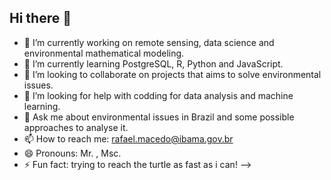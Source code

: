 ## Hi there 👋



- 🔭 I’m currently working on remote sensing, data science and environmental mathematical modeling.
- 🌱 I’m currently learning PostgreSQL, R, Python and JavaScript.
- 👯 I’m looking to collaborate on projects that aims to solve environmental issues.
- 🤔 I’m looking for help with codding for data analysis and machine learning.
- 💬 Ask me about environmental issues in Brazil and some possible approaches to analyse it.
- 📫 How to reach me: rafael.macedo@ibama.gov.br
- 😄 Pronouns: Mr. , Msc.
- ⚡ Fun fact: trying to reach the turtle as fast as i can!
-->
